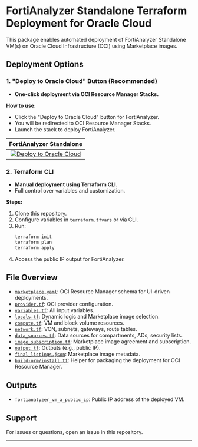 # FortiAnalyzer Standalone Terraform Deployment for Oracle Cloud

This package enables automated deployment of FortiAnalyzer Standalone VM(s) on Oracle Cloud Infrastructure (OCI) using Marketplace images.

## Deployment Options

### 1. "Deploy to Oracle Cloud" Button (Recommended)

- **One-click deployment via OCI Resource Manager Stacks.**

**How to use:**
- Click the "Deploy to Oracle Cloud" button for FortiAnalyzer.
- You will be redirected to OCI Resource Manager Stacks.
- Launch the stack to deploy FortiAnalyzer.

|FortiAnalyzer Standalone|
|:-:|
|[![Deploy to Oracle Cloud](https://oci-resourcemanager-plugin.plugins.oci.oraclecloud.com/latest/deploy-to-oracle-cloud.svg)](https://cloud.oracle.com/resourcemanager/stacks/create?zipUrl=https://github.com/40net-cloud/fortinet-oci-solutions/releases/download/fazstandalone/FortiAnalyzer_Standalone_Terraform_v1.0.zip)|

### 2. Terraform CLI

- **Manual deployment using Terraform CLI.**
- Full control over variables and customization.

**Steps:**
1. Clone this repository.
2. Configure variables in `terraform.tfvars` or via CLI.
3. Run:
   ```sh
   terraform init
   terraform plan
   terraform apply
   ```
4. Access the public IP output for FortiAnalyzer.

## File Overview

- [`marketplace.yaml`](marketplace.yaml): OCI Resource Manager schema for UI-driven deployments.
- [`provider.tf`](provider.tf): OCI provider configuration.
- [`variables.tf`](variables.tf): All input variables.
- [`locals.tf`](locals.tf): Dynamic logic and Marketplace image selection.
- [`compute.tf`](compute.tf): VM and block volume resources.
- [`network.tf`](network.tf): VCN, subnets, gateways, route tables.
- [`data_sources.tf`](data_sources.tf): Data sources for compartments, ADs, security lists.
- [`image_subscription.tf`](image_subscription.tf): Marketplace image agreement and subscription.
- [`output.tf`](output.tf): Outputs (e.g., public IP).
- [`final_listings.json`](final_listings.json): Marketplace image metadata.
- [`build-orm/install.tf`](build-orm/install.tf): Helper for packaging the deployment for OCI Resource Manager.

## Outputs

- `fortianalyzer_vm_a_public_ip`: Public IP address of the deployed VM.

## Support

For issues or questions, open an issue in this repository.

---
